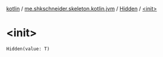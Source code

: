 [kotlin](../../index.md) / [me.shkschneider.skeleton.kotlin.jvm](../index.md) / [Hidden](index.md) / [&lt;init&gt;](./-init-.md)

# &lt;init&gt;

`Hidden(value: T)`